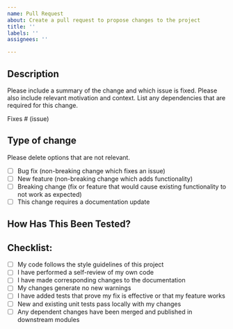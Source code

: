 ```yaml
---
name: Pull Request
about: Create a pull request to propose changes to the project
title: ''
labels: ''
assignees: ''

---
```


## Description

Please include a summary of the change and which issue is fixed. Please also include relevant motivation and context. List any dependencies that are required for this change.

Fixes # (issue)

## Type of change

Please delete options that are not relevant.

- [ ] Bug fix (non-breaking change which fixes an issue)
- [ ] New feature (non-breaking change which adds functionality)
- [ ] Breaking change (fix or feature that would cause existing functionality to not work as expected)
- [ ] This change requires a documentation update

## How Has This Been Tested?

<!--
**Unit Tests:**
- Add a unit test for the `doSomething` method to ensure invalid inputs are handled correctly.
  - Test A: Pass an invalid number (e.g., "abc") and verify that an error message is returned.
  - Test B: Pass a negative number and verify that the appropriate error message is returned.

**Integration Tests:**
- Perform an integration test for the new PDF export feature.
  - Test C: Verify that the PDF file is generated correctly and contains the calculated values and the date.

**Manual Tests:**
- Manually test the application by entering various valid and invalid numbers and verifying the results.
- Manually export the results as a PDF and check the contents of the generated PDF files.
-->

## Checklist:

- [ ] My code follows the style guidelines of this project
- [ ] I have performed a self-review of my own code
- [ ] I have made corresponding changes to the documentation
- [ ] My changes generate no new warnings
- [ ] I have added tests that prove my fix is effective or that my feature works
- [ ] New and existing unit tests pass locally with my changes
- [ ] Any dependent changes have been merged and published in downstream modules
